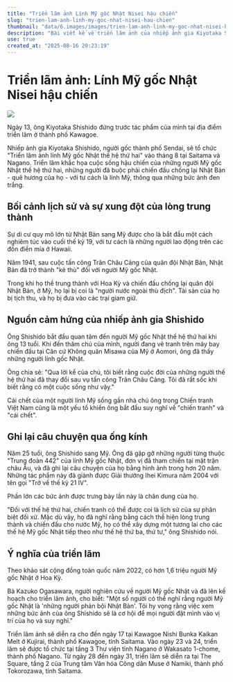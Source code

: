 ```yaml
---
title: "Triển lãm ảnh Lính Mỹ gốc Nhật Nisei hậu chiến"
slug: "trien-lam-anh-linh-my-goc-nhat-nisei-hau-chien"
thumbnail: "data/6.images/images/trien-lam-anh-linh-my-goc-nhat-nisei-hau-chien.webp"
description: "Bài viết kể về triển lãm ảnh của nhiếp ảnh gia Kiyotaka Shishido, khắc họa cuộc sống của những người lính Mỹ gốc Nhật thế hệ thứ hai Nisei sau Thế chiến II, những người phải chiến đấu cho Mỹ trong khi tổ quốc bị xem là kẻ thù."
use: true
created_at: "2025-08-16 20:23:19"
---
```


# Triển lãm ảnh: Lính Mỹ gốc Nhật Nisei hậu chiến

![](/images/20250816-00000025-asahi-000-2-view.webp)

Ngày 13, ông Kiyotaka Shishido đứng trước tác phẩm của mình tại địa điểm triển lãm ở thành phố Kawagoe.

Nhiếp ảnh gia Kiyotaka Shishido, người gốc thành phố Sendai, sẽ tổ chức "Triển lãm ảnh lính Mỹ gốc Nhật thế hệ thứ hai" vào tháng 8 tại Saitama và Nagano. Triển lãm khắc họa cuộc sống hậu chiến của những người Mỹ gốc Nhật thế hệ thứ hai, những người đã buộc phải chiến đấu chống lại Nhật Bản - quê hương của họ - với tư cách là lính Mỹ, thông qua những bức ảnh đen trắng.

## Bối cảnh lịch sử và sự xung đột của lòng trung thành

Sự di cư quy mô lớn từ Nhật Bản sang Mỹ được cho là bắt đầu một cách nghiêm túc vào cuối thế kỷ 19, với tư cách là những người lao động trên các đồn điền mía ở Hawaii.

Năm 1941, sau cuộc tấn công Trân Châu Cảng của quân đội Nhật Bản, Nhật Bản đã trở thành "kẻ thù" đối với người Mỹ gốc Nhật.

Trong khi họ thề trung thành với Hoa Kỳ và chiến đấu chống lại quân đội Nhật Bản, ở Mỹ, họ lại bị coi là "người nước ngoài thù địch". Tài sản của họ bị tịch thu, và họ bị đưa vào các trại giam giữ.

## Nguồn cảm hứng của nhiếp ảnh gia Shishido

Ông Shishido bắt đầu quan tâm đến người Mỹ gốc Nhật thế hệ thứ hai khi ông 13 tuổi. Khi đến thăm chú của mình, người đang vẽ tranh trên máy bay chiến đấu tại Căn cứ Không quân Misawa của Mỹ ở Aomori, ông đã thấy những người lính gốc Nhật.

Ông chia sẻ: "Qua lời kể của chú, tôi biết rằng cuộc đời của những người thế hệ thứ hai đã thay đổi sau vụ tấn công Trân Châu Cảng. Tôi đã rất sốc khi biết rằng có một cuộc sống như vậy."

Cái chết của một người lính Mỹ sống gần nhà chú ông trong Chiến tranh Việt Nam cũng là một yếu tố khiến ông bắt đầu suy nghĩ về "chiến tranh" và "cái chết".

## Ghi lại câu chuyện qua ống kính

Năm 25 tuổi, ông Shishido sang Mỹ. Ông đã gặp gỡ những người từng thuộc "Trung đoàn 442" của lính Mỹ gốc Nhật, đơn vị đã tham chiến tại mặt trận châu Âu, và đã ghi lại câu chuyện của họ bằng hình ảnh trong hơn 20 năm. Những tác phẩm này đã giành được Giải thưởng Ihei Kimura năm 2004 với tên gọi "Trở về thế kỷ 21 IV".

Phần lớn các bức ảnh được trưng bày lần này là chân dung của họ.

"Đối với thế hệ thứ hai, chiến tranh có thể được coi là lịch sử của sự phân biệt đối xử. Mặc dù vậy, họ đã nghĩ rằng bằng cách thể hiện lòng trung thành và chiến đấu cho nước Mỹ, họ có thể xây dựng một tương lai cho các thế hệ Mỹ gốc Nhật tiếp theo như thế hệ thứ ba, thứ tư," ông Shishido nói.

## Ý nghĩa của triển lãm

Theo khảo sát cộng đồng toàn quốc năm 2022, có hơn 1,6 triệu người Mỹ gốc Nhật ở Hoa Kỳ.

Bà Kazuko Ogasawara, người nghiên cứu về người Mỹ gốc Nhật và đã lên kế hoạch cho triển lãm ảnh, cho biết: "Một số người có thể nghĩ rằng người Mỹ gốc Nhật là 'những người phản bội Nhật Bản'. Tôi hy vọng rằng việc xem những bức ảnh của ông Shishido sẽ là cơ hội để mọi người đặt mình vào vị trí của họ và suy nghĩ."

Triển lãm ảnh sẽ diễn ra cho đến ngày 17 tại Kawagoe Nishi Bunka Kaikan Melt ở Kujirai, thành phố Kawagoe, tỉnh Saitama. Vào ngày 23 và 24, triển lãm sẽ được tổ chức tại tầng 3 Thư viện tỉnh Nagano ở Wakasato 1-chome, thành phố Nagano. Từ ngày 28 đến ngày 31, triển lãm sẽ diễn ra tại The Square, tầng 2 của Trung tâm Văn hóa Công dân Muse ở Namiki, thành phố Tokorozawa, tỉnh Saitama.